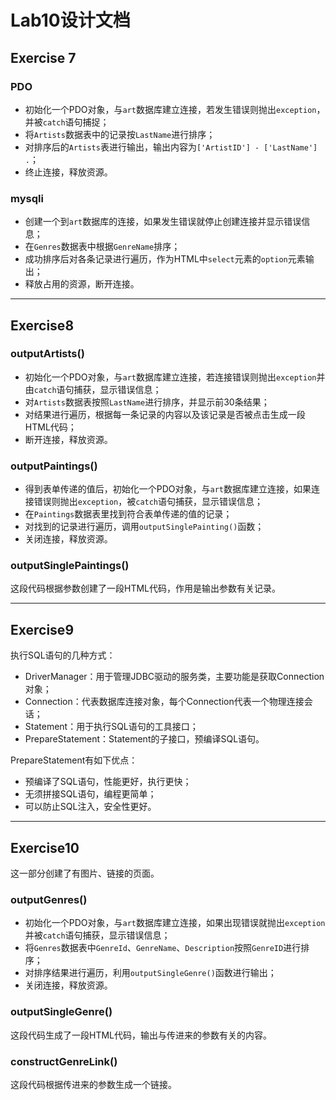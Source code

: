 # Lab10设计文档

## Exercise 7

### PDO

+ 初始化一个PDO对象，与`art`数据库建立连接，若发生错误则抛出`exception`，并被`catch`语句捕捉；
+ 将`Artists`数据表中的记录按`LastName`进行排序；
+ 对排序后的`Artists`表进行输出，输出内容为`['ArtistID'] - ['LastName'] .`；
+ 终止连接，释放资源。

### mysqli

+ 创建一个到`art`数据库的连接，如果发生错误就停止创建连接并显示错误信息；
+ 在`Genres`数据表中根据`GenreName`排序；
+ 成功排序后对各条记录进行遍历，作为HTML中`select`元素的`option`元素输出；
+ 释放占用的资源，断开连接。


----------


## Exercise8

### outputArtists()


+ 初始化一个PDO对象，与`art`数据库建立连接，若连接错误则抛出`exception`并由`catch`语句捕获，显示错误信息；
+ 对`Artists`数据表按照`LastName`进行排序，并显示前30条结果；
+ 对结果进行遍历，根据每一条记录的内容以及该记录是否被点击生成一段HTML代码；
+ 断开连接，释放资源。

### outputPaintings()


+ 得到表单传递的值后，初始化一个PDO对象，与`art`数据库建立连接，如果连接错误则抛出`exception`，被`catch`语句捕获，显示错误信息；
+ 在`Paintings`数据表里找到符合表单传递的值的记录；
+ 对找到的记录进行遍历，调用`outputSinglePainting()`函数；
+ 关闭连接，释放资源。


### outputSinglePaintings()

这段代码根据参数创建了一段HTML代码，作用是输出参数有关记录。


----------

## Exercise9

执行SQL语句的几种方式：

+ DriverManager：用于管理JDBC驱动的服务类，主要功能是获取Connection对象；
+ Connection：代表数据库连接对象，每个Connection代表一个物理连接会话；
+ Statement：用于执行SQL语句的工具接口；
+ PrepareStatement：Statement的子接口，预编译SQL语句。

PrepareStatement有如下优点：

+ 预编译了SQL语句，性能更好，执行更快；
+ 无须拼接SQL语句，编程更简单；
+ 可以防止SQL注入，安全性更好。

----------

## Exercise10

这一部分创建了有图片、链接的页面。

### outputGenres()


+ 初始化一个PDO对象，与`art`数据库建立连接，如果出现错误就抛出`exception`并被`catch`语句捕获，显示错误信息；
+ 将`Genres`数据表中`GenreId`、`GenreName`、`Description`按照`GenreID`进行排序；
+ 对排序结果进行遍历，利用`outputSingleGenre()`函数进行输出；
+ 关闭连接，释放资源。

### outputSingleGenre()

这段代码生成了一段HTML代码，输出与传进来的参数有关的内容。

### constructGenreLink()

这段代码根据传进来的参数生成一个链接。

